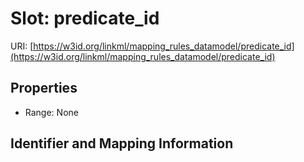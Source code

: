 # Slot: predicate_id

URI: [https://w3id.org/linkml/mapping_rules_datamodel/predicate_id](https://w3id.org/linkml/mapping_rules_datamodel/predicate_id)



<!-- no inheritance hierarchy -->


## Properties

 * Range: None



## Identifier and Mapping Information





